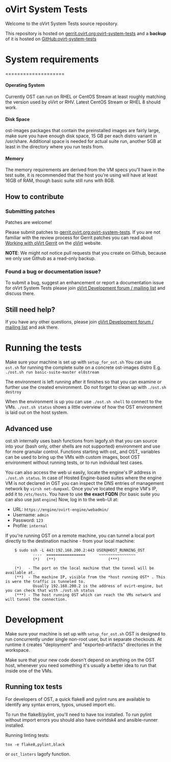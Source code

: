 # oVirt System Tests

Welcome to the oVirt System Tests source repository.

This repository is hosted on [gerrit.ovirt.org:ovirt-system-tests](https://gerrit.ovirt.org/#/admin/projects/ovirt-system-tests)
and a **backup** of it is hosted on [GitHub:ovirt-system-tests](https://github.com/oVirt/ovirt-system-tests)

# System requirements
====================

#### Operating System
Currently OST can run on RHEL or CentOS Stream at least roughly matching the version used by oVirt or RHV.
Latest CentOS Stream or RHEL 8 should work.

#### Disk Space
ost-images packages that contain the preinstalled images are fairly large, make sure you have enough disk space,
15 GB per each distro variant in /usr/share. Additional space is needed for actual suite run,
another 5GB at least in the directory where you run tests from.

#### Memory
The memory requirements are derived from the VM specs you'll have in the test suite, it is recommended that the host you're using will have at
least 16GB of RAM, though basic suite still runs with 8GB.

## How to contribute

### Submitting patches

Patches are welcome!

Please submit patches to [gerrit.ovirt.org:ovirt-system-tests](https://gerrit.ovirt.org/#/admin/projects/ovirt-system-tests).
If you are not familiar with the review process for Gerrit patches you can read about [Working with oVirt Gerrit](https://ovirt.org/develop/dev-process/working-with-gerrit.html)
on the [oVirt](https://ovirt.org/) website.

**NOTE**: We might not notice pull requests that you create on Github, because we only use Github as a read-only backup.


### Found a bug or documentation issue?
To submit a bug, suggest an enhancement or report a documentation issue for oVirt System Tests please
join [oVirt Development forum / mailing list](https://lists.ovirt.org/admin/lists/devel.ovirt.org/) and discuss there.


## Still need help?
If you have any other questions, please join [oVirt Development forum / mailing list](https://lists.ovirt.org/admin/lists/devel.ovirt.org/) and ask there.


# Running the tests

Make sure your machine is set up with `setup_for_ost.sh`
You can use `ost.sh` for running the complete suite on a concrete ost-images distro
E.g. `./ost.sh run basic-suite-master el8stream`

The environment is left running after it finishes so that you can examine or further use the created environment.
Do not forget to clean up with `./ost.sh destroy`

When the environment is up you can use `./ost.sh shell` to connect to the VMs.
`./ost.sh status` shows a little overview of how the OST environment is laid out on the host system.

## Advanced use

ost.sh internally uses bash functions from lagofy.sh that you can source into your (bash only, other shells are not supported) environment
and use for more granular control.
Functions starting with ost_ and OST_ variables can be used to bring up the VMs with custom images, boot OST environment without running tests,
or to run individual test cases.

You can also access the web ui easily, locate the engine's IP address in `./ost.sh status`. In case of Hosted Engine-based suites where
the engine VM is not declared in OST you can inspect the DNS entries of management network by `virsh net-dumpxml`.
Once you've located the engine VM's IP, add it to `/etc/hosts`. You have to use **the exact FQDN** (for basic suite you can also use just `engine`)
Now, log in to the web-UI at:

* URL: `https://engine/ovirt-engine/webadmin/`
* Username: `admin`
* Password: `123`
* Profile: `internal`

If you're running OST on a remote machine, you can tunnel a local
port directly to the destination machine - from your local machine:
```
    $ sudo ssh -L 443:192.168.200.2:443 USER@HOST_RUNNING_OST
            ----  =================      ~~~~~~~~~~~~~~~~
            (*)   (**)                       (***)

    (*)   - The port on the local machine that the tunnel will be available at.
    (**)  - The machine IP, visible from the *host running OST* . This is were the traffic is tunneled to.
            Usually 192.168.200.2 is the address of ovirt-engine, but you can check that with ./ost.sh status
    (***) - The host running OST which can reach the VMs network and will tunnel the connection.
```

# Development

Make sure your machine is set up with `setup_for_ost.sh`
OST is designed to run concurrently under single non-root user, but in separate checkouts.
At runtime it creates "deployment" and "exported-artifacts" directories in the workspace.

Make sure that your new code doesn't depend on anything on the OST host,
whenever you need something it's usually a better idea to run that inside one of the VMs.

## Running tox tests

For developers of OST, a quick flake8 and pylint runs are available to identify any
syntax errors, typos, unused import etc.

To run the flake8/pylint, you'll need to have tox installed. To run pylint
without import errors you should also have ovirtdsk4 and ansible-runner installed.

Running linting tests:
```
tox -e flake8,pylint,black
```

or `ost_linters` lagofy function.
